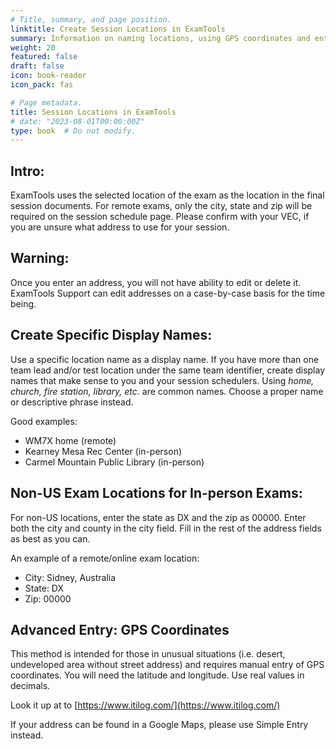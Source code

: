 ```yaml
---
# Title, summary, and page position.
linktitle: Create Session Locations in ExamTools
summary: Information on naming locations, using GPS coordinates and entering foreign addresses.
weight: 20
featured: false
draft: false
icon: book-reader
icon_pack: fas

# Page metadata.
title: Session Locations in ExamTools
# date: "2023-08-01T00:00:00Z"
type: book  # Do not modify.
---
```


## Intro:

ExamTools uses the selected location of the exam as the location in the final session documents.  For remote exams, only the city, state and zip will be required on the session schedule page.  Please confirm with your VEC, if you are unsure what address to use for your session.

## Warning:

Once you enter an address, you will not have ability to edit or delete it. ExamTools Support can edit addresses on a case-by-case basis for the time being.

## Create Specific Display Names:

Use a specific location name as a display name.  If you have more than one team lead and/or test location under the same team identifier, create display names that make sense to you and your session schedulers. Using *home, church, fire station, library, etc.* are common names.  Choose a proper name or descriptive phrase instead.

Good examples:  

* WM7X home (remote)
* Kearney Mesa Rec Center (in-person) 
* Carmel Mountain Public Library (in-person)
 
## Non-US Exam Locations for In-person Exams: 
 
For non-US locations, enter the state as DX and the zip as 00000.  Enter both the city and county in the city field.  Fill in the rest of the address fields as best as you can.

An example of a remote/online exam location:  

* City: Sidney, Australia 
* State: DX 
* Zip: 00000

## Advanced Entry: GPS Coordinates
 
This method is intended for those in unusual situations (i.e. desert, undeveloped area without street address) and requires manual entry of GPS coordinates. You will need the latitude and longitude.  Use real values in decimals.

Look it up at to [https://www.itilog.com/](https://www.itilog.com/)

If your address can be found in a Google Maps, please use Simple Entry instead.
